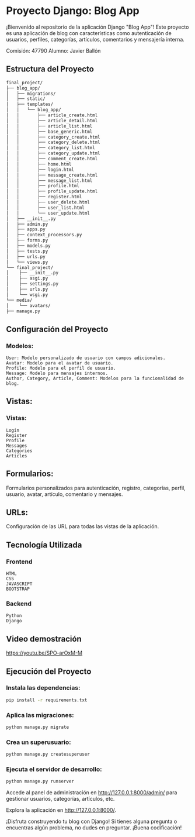 # Proyecto Django: Blog App

¡Bienvenido al repositorio de la aplicación Django "Blog App"! Este proyecto es una aplicación de blog con características como autenticación de usuarios, perfiles, categorías, artículos, comentarios y mensajería interna.

Comisión: 47790
Alumno: Javier Ballón

## Estructura del Proyecto

```bash
final_project/
├── blog_app/
│   ├── migrations/
│   ├── static/
│   ├── templates/
│   │   └── blog_app/
│   │       ├── article_create.html
│   │       ├── article_detail.html
│   │       ├── article_list.html
│   │       ├── base_generic.html
│   │       ├── category_create.html
│   │       ├── category_delete.html
│   │       ├── category_list.html
│   │       ├── category_update.html
│   │       ├── comment_create.html
│   │       ├── home.html
│   │       ├── login.html
│   │       ├── message_create.html
│   │       ├── message_list.html
│   │       ├── profile.html
│   │       ├── profile_update.html
│   │       ├── register.html
│   │       ├── user_delete.html
│   │       ├── user_list.html
│   │       └── user_update.html
│   ├── __init__.py
│   ├── admin.py
│   ├── apps.py
│   ├── context_processors.py
│   ├── forms.py
│   ├── models.py
│   ├── tests.py
│   ├── urls.py
│   └── views.py
└── final_project/
│    ├── __init__.py
│    ├── asgi.py
│    ├── settings.py
│    ├── urls.py
│    └── wsgi.py
└── media/
│    └── avatars/
├── manage.py
```

## Configuración del Proyecto

### Modelos:

    User: Modelo personalizado de usuario con campos adicionales.
    Avatar: Modelo para el avatar de usuario.
    Profile: Modelo para el perfil de usuario.
    Message: Modelo para mensajes internos.
    Author, Category, Article, Comment: Modelos para la funcionalidad de blog.

## Vistas:

### Vistas: 
    Login
    Register
    Profile
    Messages
    Categories
    Articles

## Formularios:

Formularios personalizados para autenticación, registro, categorías, perfil, usuario, avatar, artículo, comentario y mensajes.

## URLs:

Configuración de las URL para todas las vistas de la aplicación.

## Tecnología Utilizada

### Frontend
    HTML
    CSS
    JAVASCRIPT
    BOOTSTRAP

### Backend
    Python
    Django

## Video demostración

https://youtu.be/SPO-arOxM-M

## Ejecución del Proyecto

### Instala las dependencias:
```bash
pip install -r requirements.txt
```

### Aplica las migraciones:
```bash
python manage.py migrate
```

### Crea un superusuario:
```bash
python manage.py createsuperuser
```

### Ejecuta el servidor de desarrollo:
```bash
python manage.py runserver
```

Accede al panel de administración en http://127.0.0.1:8000/admin/ para gestionar usuarios, categorías, artículos, etc.

Explora la aplicación en http://127.0.0.1:8000/.

¡Disfruta construyendo tu blog con Django! Si tienes alguna pregunta o encuentras algún problema, no dudes en preguntar. ¡Buena codificación!